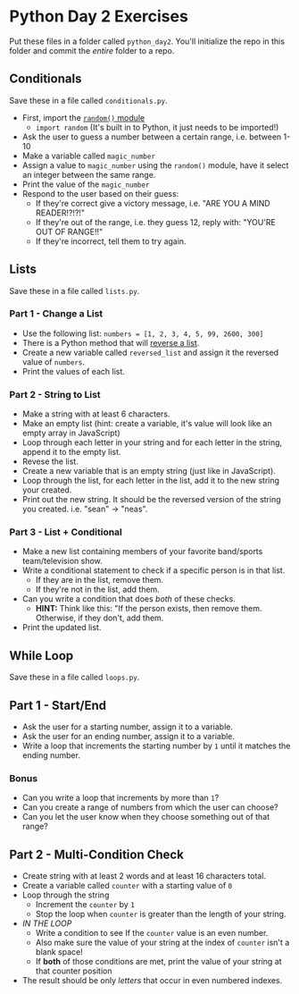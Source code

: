 # Python Day 2 Exercises

Put these files in a folder called `python_day2`. You'll initialize the repo in this folder and commit the _entire_ folder to a repo.

## Conditionals

Save these in a file called `conditionals.py`.

* First, import the [`random()` module](https://www.pythoncheatsheet.org/modules/random-module)
  * `import random` (It's built in to Python, it just needs to be imported!)
* Ask the user to guess a number between a certain range, i.e. between 1-10
* Make a variable called `magic_number`
* Assign a value to `magic_number` using the `random()` module, have it select an integer between the same range.
* Print the value of the `magic_number`
* Respond to the user based on their guess:
  * If they're correct give a victory message, i.e. "ARE YOU A MIND READER!?!?!"
  * If they're out of the range, i.e. they guess 12, reply with: "YOU'RE OUT OF RANGE!!"
  * If they're incorrect, tell them to try again.

## Lists

Save these in a file called `lists.py`.

### Part 1 - Change a List

* Use the following list: `numbers = [1, 2, 3, 4, 5, 99, 2600, 300]`
* There is a Python method that will [reverse a list](https://realpython.com/python-reverse-list/).
* Create a new variable called `reversed_list` and assign it the reversed value of `numbers`.
* Print the values of each list.

### Part 2 - String to List

* Make a string with at least 6 characters.
* Make an empty list (hint: create a variable, it's value will look like an empty array in JavaScript)
* Loop through each letter in your string and for each letter in the string, append it to the empty list.
* Revese the list.
* Create a new variable that is an empty string (just like in JavaScript).
* Loop through the list, for each letter in the list, add it to the new string your created.
* Print out the new string. It should be the reversed version of the string you created. i.e. "sean" -> "neas".

### Part 3 - List + Conditional

* Make a new list containing members of your favorite band/sports team/television show.
* Write a conditional statement to check if a specific person is in that list.
  * If they are in the list, remove them.
  * If they're not in the list, add them.
* Can you write a condition that does _both_ of these checks.
  * **HINT:** Think like this: "If the person exists, then remove them. Otherwise, if they don't, add them.
* Print the updated list.

## While Loop

Save these in a file called `loops.py`.

## Part 1 - Start/End

* Ask the user for a starting number, assign it to a variable.
* Ask the user for an ending number, assign it to a variable.
* Write a loop that increments the starting number by `1` until it matches the ending number.

### Bonus

* Can you write a loop that increments by more than `1`?
* Can you create a range of numbers from which the user can choose?
* Can you let the user know when they choose something out of that range?

## Part 2 - Multi-Condition Check

* Create string with at least 2 words and at least 16 characters total.
* Create a variable called `counter` with a starting value of `0`
* Loop through the string
  * Increment the `counter` by `1`
  * Stop the loop when `counter` is greater than the length of your string.
* _IN THE LOOP_
  * Write a condition to see If the `counter` value is an even number.
  * Also make sure the value of your string at the index of `counter` isn't a blank space!
  * If **both** of those conditions are met, print the value of your string at that counter position
* The result should be only _letters_ that occur in even numbered indexes.
